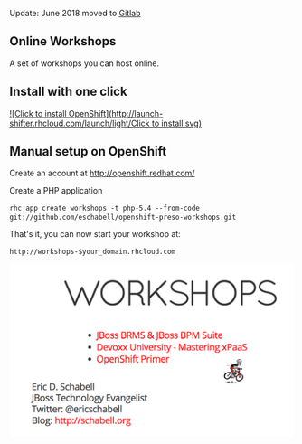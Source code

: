 Update: June 2018 moved to [Gitlab](https://gitlab.com/eschabell/openshift-preso-workshops)


Online Workshops 
----------------
A set of workshops you can host online.


Install with one click
----------------------
[![Click to  install OpenShift](http://launch-shifter.rhcloud.com/launch/light/Click to  install.svg)](https://openshift.redhat.com/app/console/application_type/custom?&cartridges[]=php-5.4&initial_git_url=https://github.com/eschabell/openshift-preso-workshops.git&name=workshops)


Manual setup on OpenShift
-------------------------
Create an account at http://openshift.redhat.com/

Create a PHP application

    rhc app create workshops -t php-5.4 --from-code git://github.com/eschabell/openshift-preso-workshops.git

That's it, you can now start your workshop at:

    http://workshops-$your_domain.rhcloud.com

![Cover Slide](https://raw.githubusercontent.com/eschabell/openshift-preso-workshops/master/cover.png)
